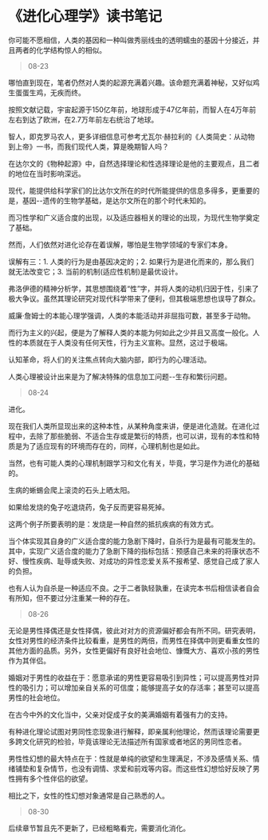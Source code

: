 # 《进化心理学》读书笔记

你可能不愿相信，人类的基因和一种叫做秀丽线虫的透明蠕虫的基因十分接近，并且两者的化学结构惊人的相似。

> 08-23

哪怕直到现在，笔者仍然对人类的起源充满着兴趣。该命题充满着神秘，又好似鸡生蛋蛋生鸡，无疾而终。

按照文献记载，宇宙起源于150亿年前，地球形成于47亿年前，而智人在4万年前左右到达了欧洲，在2.7万年前左右统治了地球。

智人，即克罗马农人，更多详细信息可参考尤瓦尔·赫拉利的《人类简史：从动物到上帝》一书，而我们现代人类，算是晚期智人吗？

在达尔文的《物种起源》中，自然选择理论和性选择理论是他的主要观点，且二者的地位在当时影响深远。

现代，能提供给科学家们的比达尔文所在的时代所能提供的信息多得多，更重要的是，基因--遗传的生物学基础，是达尔文所在的那个时代未知的。

而习性学和广义适合度的出现，以及适应器相关的理论的出现，为现代生物学奠定了基础。

然而，人们依然对进化论存在着误解，哪怕是生物学领域的专家们本身。

误解有三：1. 人类的行为是由基因决定的；2. 如果行为是进化而来的，那么我们就无法改变它；3. 当前的机制(适应性机制)是最优设计。

弗洛伊德的精神分析学，其思想围绕着“性”字，并将人类的动机归因于性，引来了极大争议。虽然其理论研究对现代科学带来了便利，但其极端思想也误导了群众。

威廉·詹姆士的本能心理学强调，人类的本能活动并非屈指可数，甚至多于动物。

而行为主义的兴起，便是为了解释人类的本能为何如此之少并且又高度一般化。人性的本质就在于人类没有任何天性，行为主义宣称。显然，这过于极端。

认知革命，将人们的关注焦点转向大脑内部，即行为的心理活动。

人类心理被设计出来是为了解决特殊的信息加工问题--生存和繁衍问题。

> 08-24

进化。

现在我们人类所显现出来的这种本性，从某种角度来讲，便是进化造就。在进化过程中，去除了那些脆弱、不适合生存或是繁衍的特质，也可以讲，现有的本性和特质是为了适应现有的环境而存在的，同样，心理机制也是如此。

当然，也有可能人类的心理机制跟学习和文化有关，毕竟，学习是作为进化的基础的。

生病的蜥蜴会爬上滚烫的石头上晒太阳。

如果给发烧的兔子吃退烧药，兔子反而更容易死掉。

这两个例子所要表明的是：发烧是一种自然的抵抗疾病的有效方式。

当个体实现其自身的广义适合度的能力急剧下降时，自杀行为是最有可能发生的。其中，实现广义适合度的能力了急剧下降的指标包括：预感自己未来的将康状态不好、慢性疾病、耻辱或失败、对成功的异性恋爱关系不报希望、感觉自己成了家人的负担。

也有人认为自杀是一种适应不良。之于二者孰轻孰重，在读完本书后相信读者自会有所知，但不要过分注重某一种的存在。


> 08-26

无论是男性择偶还是女性择偶，彼此对对方的资源偏好都会有所不同。研究表明，女性对男性的经济条件比较看重，是男性的两倍，而男性在择偶中则更看重女性的其他方面的品质。另外，女性更偏好有良好社会地位、慷慨大方、喜欢小孩的男性作为其伴侣。

婚姻对于男性的收益在于：愿意承诺的男性更容易吸引到异性；可以提高男性对异性的吸引力；可以增加亲自关系的可信度；能够提高子女的存活率；甚至可以提高男性的社会地位。

在古今中外的文化当中，父亲对促成子女的美满婚姻有着强有力的支持。

有种进化理论试图对男同性恋现象进行解释，即亲属利他理论，然而该理论需要更多跨文化研究的检验，毕竟该理论无法描述所有国家或者地区的男同性恋者。

男性性幻想的最大特点在于：性就是单纯的欲望和生理满足，不涉及感情关系、情绪铺垫和复杂情节，也没有调情、求爱和前戏等内容。而这些性幻想恰好反映了男性拥有多个性伴侣的欲望。

相比之下，女性的性幻想对象通常是自己熟悉的人。

> 08-30

后续章节暂且先不更新了，已经粗略看完，需要消化消化。

























